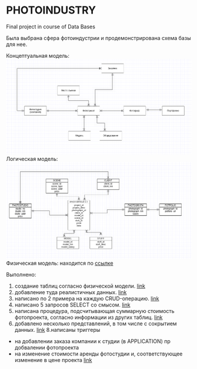 # PHOTOINDUSTRY
Final project in course of Data Bases

Была выбрана сфера фотоиндустрии и продемонстрирована схема базы для нее. 

Концептуальная модель:
![alt text](https://github.com/ea-evdokimov/photoindustry/blob/master/pics/model_1.png?raw=true)
Логическая модель:
![alt text](https://github.com/ea-evdokimov/photoindustry/blob/master/pics/model_2.png?raw=true)
Физическая модель:
находится по [ссылке](https://github.com/ea-evdokimov/photoindustry/blob/master/pics/desc.pdf)

Выполнено:
1. cоздание таблиц согласно физической модели.
[link](https://github.com/ea-evdokimov/photoindustry/blob/master/script/init.sql)
2. добавление туда реалистичных данных.
[link](https://github.com/ea-evdokimov/photoindustry/blob/master/script/insert.sql)
3. написано по 2 примера на каждую CRUD-операцию.
[link](https://github.com/ea-evdokimov/photoindustry/blob/master/script/crud.sql)
4. написано 5 запросов SELECT со смысом.
[link](https://github.com/ea-evdokimov/photoindustry/blob/master/script/select.sql)
6. написана процедура, подсчитывающая суммарную стоимость фотопроекта, согласно информации из других таблиц.
[link](https://github.com/ea-evdokimov/photoindustry/blob/master/script/proc.sql)
7. добавлено несколько представлений, в том числе с сокрытием данных.
[link](https://github.com/ea-evdokimov/photoindustry/blob/master/script/view.sql)
8.написаны триггеры 
 - на добавлении заказа компании к студии (в APPLICATION) пр добвалении фотопроекта
 - на изменение стоимости аренды фотостудии и, соответствующее изменение в цене проекта
[link](https://github.com/ea-evdokimov/photoindustry/blob/master/script/trigger.sql)
